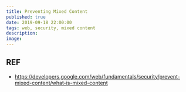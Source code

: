 ```yaml
---
title: Preventing Mixed Content 
published: true
date: 2019-09-18 22:00:00
tags: web, security, mixed content
description:
image:
---
```


## REF

- https://developers.google.com/web/fundamentals/security/prevent-mixed-content/what-is-mixed-content
